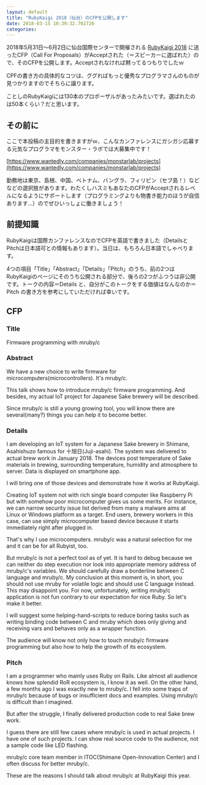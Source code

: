 ```yaml
---
layout: default
title: "RubyKaigi 2018（仙台）のCFPを公開します"
date: 2018-03-15 10:39:32.702726
categories: 
---
```


2018年5月31日～6月2日に仙台国際センターで開催される [RubyKaigi 2018]( http://rubykaigi.org/2018) に送ったCFP（Call For Proposals）がAcceptされた（＝スピーカーに選ばれた）ので、そのCFPを公開します。Acceptされなければ黙ってるつもりでしたｗ

CPFの書き方の具体的なコツは、ググればもっと優秀なプログラマさんのものが見つかりますのでそちらに譲ります。

ことしのRubyKaigiには130本のプロポーザルがあったみたいです。選ばれたのは50本くらい？だと思います。

## その前に

ここで本投稿の主目的を書きますがｗ、こんなカンファレンスにガシガシ応募する元気なプログラマをモンスター・ラボでは大募集中です！

[https://www.wantedly.com/companies/monstarlab/projects](https://www.wantedly.com/companies/monstarlab/projects)

勤務地は東京、島根、中国、ベトナム、バングラ、フィリピン（セブ島！）などなどの選択肢があります。わたくしハスミもあなたのCFPがAcceptされるレベルになるようにサポートします（プログラミングよりも物書き能力のほうが自信あります...）のでぜひいっしょに働きましょう！

## 前提知識

RubyKaigiは国際カンファレンスなのでCFPを英語で書きました（DetailsとPitchは日本語可との情報もあります）。当日は、もちろん日本語でしゃべります。

4つの項目「Title」「Abstract」「Details」「Pitch」のうち、前の2つはRubyKaigiのページにそのうち公開される部分で、後ろの2つがふつうは非公開です。トークの内容＝Details と、自分がこのトークをする価値はなんなのか＝Pitch の書き方を参考にしていただければ幸いです。

## CFP

### Title

Firmware programming with mruby/c

### Abstract

We have a new choice to write firmware for microcomputers(microcontrollers). It's mruby/c.

This talk shows how to introduce mruby/c firmware programming. And besides, my actual IoT project for Japanese Sake brewery will be described.

Since mruby/c is still a young growing tool, you will know there are several(many?) things you can help it to become better.

### Details

I am developing an IoT system for a Japanese Sake brewery in Shimane, Asahishuzo famous for 十旭日(Juji-asahi). The system was delivered to actual brew work in January 2018. The devices post temperature of Sake materials in brewing, surrounding temperature, humidity and atmosphere to server. Data is displayed on smartphone app.

I will bring one of those devices and demonstrate how it works at RubyKaigi.

Creating IoT system not with rich single board computer like Raspberry Pi but with somehow poor microcomputer gives us some merits. For instance, we can narrow security issue list derived from many a malware aims at Linux or Windows platform as a target. End users, brewery workers in this case, can use simply microcomputer based device because it starts immediately right after plugged in.

That's why I use microcomputers. mruby/c was a natural selection for me and it can be for all Rubyist, too.

But mruby/c is not a perfect tool as of yet. It is hard to debug because we can neither do step execution nor look into appropriate memory address of mruby/c's variables. We should carefully draw a borderline between C language and mruby/c. My conclusion at this moment is, in short, you should not use mruby for volatile logic and should use C language instead. This may disappoint you. For now, unfortunately, writing mruby/c application is not fun contrary to our expectation for nice Ruby. So let's make it better.

I will suggest some helping-hand-scripts to reduce boring tasks such as writing binding code between C and mruby which does only giving and receiving vars and behaves only as a wrapper function.

The audience will know not only how to touch mruby/c firmware programming but also how to help the growth of its ecosystem.

### Pitch

I am a programmer who mainly uses Ruby on Rails. Like almost all audience knows how splendid RoR ecosystem is, I know it as well.
On the other hand, a few months ago I was exactly new to mruby/c. I fell into some traps of mruby/c because of bugs or insufficient docs and examples. Using mruby/c is difficult than I imagined.

But after the struggle, I finally delivered production code to real Sake brew work.

I guess there are still few cases where mruby/c is used in actual projects. I have one of such projects. I can show real source code to the audience, not a sample code like LED flashing.

mruby/c core team member in ITOC(Shimane Open-Innovation Center) and I often discuss for better mruby/c.

These are the reasons I should talk about mruby/c at RubyKaigi this year.
